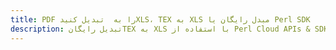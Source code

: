 ---title: PDF را به  تبدیل کنیدXLS، TEX به XLS مبدل رایگان یا Perl SDKdescription: تبدیل رایگانTEX به XLS با استفاده از Perl Cloud APIs & SDK همچنین اسناد PDF را در Cloud ایجاد، ویرایش و رندر کنید.---